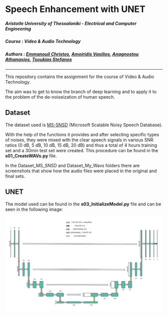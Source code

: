 # Speech Enhancement with UNET

##### **Aristotle University of Thessaloniki - Electrical and Computer Engineering**

##### **Course : Video & Audio Technology**

##### **Authors : [Emmanouil Christos](https://github.com/eachristgr), [ Amoiridis Vasilios](https://github.com/vamoirid), [Anagnostou Athanasios](https://github.com/Nassos-Anagnostou), [Tsoukias Stefanos](https://github.com/tsoukias)**

------

This repository contains the assignment for the course of Video & Audio Technology.

The aim was to get to know the branch of deep learning and to apply it to the problem of the de-noiseization of human speech.

## Dataset

The dataset used is [MS-SNSD](https://github.com/microsoft/MS-SNSD) (Microsoft Scalable Noisy Speech Database).

With the help of the functions it provides and after selecting specific types of noises, they were mixed with the clear speech signals in various SNR ratios (0 dB, 5 dB, 10 dB, 15 dB, 20 dB) and thus a total of 4 hours training set and a 30min test set were created. This procedure can be found in the **s01_CreateWAVs.py** file.

In the Dataset_MS_SNSD and Dataset_My_Wavs folders there are screenshots that show how the audio files were placed in the original and final sets.

## UNET

The model used can be found in the **s03_InitializeModel.py** file and can be seen in the following image:

<img src="https://github.com/eachristgr/Speech_Enhancement_with_UNET/blob/master/UNET_Model_Saves/UNET_Shape.png?raw=true"/> 

